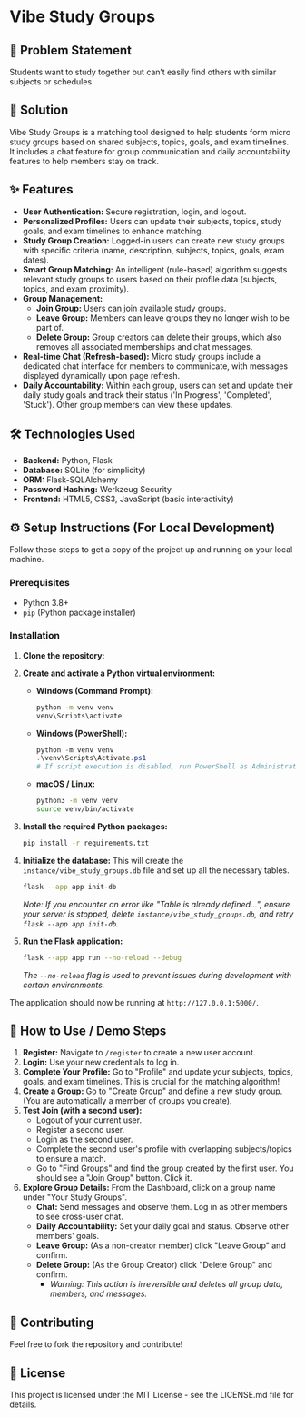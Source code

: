 # Vibe Study Groups

## 🎯 Problem Statement
Students want to study together but can’t easily find others with similar subjects or schedules.

## 🚀 Solution
Vibe Study Groups is a matching tool designed to help students form micro study groups based on shared subjects, topics, goals, and exam timelines. It includes a chat feature for group communication and daily accountability features to help members stay on track.

## ✨ Features

* **User Authentication:** Secure registration, login, and logout.
* **Personalized Profiles:** Users can update their subjects, topics, study goals, and exam timelines to enhance matching.
* **Study Group Creation:** Logged-in users can create new study groups with specific criteria (name, description, subjects, topics, goals, exam dates).
* **Smart Group Matching:** An intelligent (rule-based) algorithm suggests relevant study groups to users based on their profile data (subjects, topics, and exam proximity).
* **Group Management:**
    * **Join Group:** Users can join available study groups.
    * **Leave Group:** Members can leave groups they no longer wish to be part of.
    * **Delete Group:** Group creators can delete their groups, which also removes all associated memberships and chat messages.
* **Real-time Chat (Refresh-based):** Micro study groups include a dedicated chat interface for members to communicate, with messages displayed dynamically upon page refresh.
* **Daily Accountability:** Within each group, users can set and update their daily study goals and track their status ('In Progress', 'Completed', 'Stuck'). Other group members can view these updates.

## 🛠️ Technologies Used

* **Backend:** Python, Flask
* **Database:** SQLite (for simplicity)
* **ORM:** Flask-SQLAlchemy
* **Password Hashing:** Werkzeug Security
* **Frontend:** HTML5, CSS3, JavaScript (basic interactivity)

## ⚙️ Setup Instructions (For Local Development)

Follow these steps to get a copy of the project up and running on your local machine.

### Prerequisites

* Python 3.8+
* `pip` (Python package installer)

### Installation

1.  **Clone the repository:**

2.  **Create and activate a Python virtual environment:**
    * **Windows (Command Prompt):**
        ```bash
        python -m venv venv
        venv\Scripts\activate
        ```
    * **Windows (PowerShell):**
        ```powershell
        python -m venv venv
        .\venv\Scripts\Activate.ps1
        # If script execution is disabled, run PowerShell as Administrator and execute:
        ```
    * **macOS / Linux:**
        ```bash
        python3 -m venv venv
        source venv/bin/activate
        ```

3.  **Install the required Python packages:**
    ```bash
    pip install -r requirements.txt
    ```

4.  **Initialize the database:**
    This will create the `instance/vibe_study_groups.db` file and set up all the necessary tables.
    ```bash
    flask --app app init-db
    ```
    *Note: If you encounter an error like "Table is already defined...", ensure your server is stopped, delete `instance/vibe_study_groups.db`, and retry `flask --app app init-db`.*

5.  **Run the Flask application:**
    ```bash
    flask --app app run --no-reload --debug
    ```
    *The `--no-reload` flag is used to prevent issues during development with certain environments.*

The application should now be running at `http://127.0.0.1:5000/`.

## 🚀 How to Use / Demo Steps

1.  **Register:** Navigate to `/register` to create a new user account.
2.  **Login:** Use your new credentials to log in.
3.  **Complete Your Profile:** Go to "Profile" and update your subjects, topics, goals, and exam timelines. This is crucial for the matching algorithm!
4.  **Create a Group:** Go to "Create Group" and define a new study group. (You are automatically a member of groups you create).
5.  **Test Join (with a second user):**
    * Logout of your current user.
    * Register a second user.
    * Login as the second user.
    * Complete the second user's profile with overlapping subjects/topics to ensure a match.
    * Go to "Find Groups" and find the group created by the first user. You should see a "Join Group" button. Click it.
6.  **Explore Group Details:** From the Dashboard, click on a group name under "Your Study Groups".
    * **Chat:** Send messages and observe them. Log in as other members to see cross-user chat.
    * **Daily Accountability:** Set your daily goal and status. Observe other members' goals.
    * **Leave Group:** (As a non-creator member) click "Leave Group" and confirm.
    * **Delete Group:** (As the Group Creator) click "Delete Group" and confirm.
        * *Warning: This action is irreversible and deletes all group data, members, and messages.*


## 🤝 Contributing

Feel free to fork the repository and contribute!

## 📄 License

This project is licensed under the MIT License - see the LICENSE.md file for details.